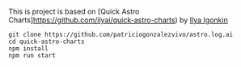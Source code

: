 
This is project is based on [Quick Astro Charts]https://github.com/ilyai/quick-astro-charts) by [Ilya Igonkin](https://github.com/ilyai)

```
git clone https://github.com/patriciogonzalezvivo/astro.log.ai
cd quick-astro-charts
npm install
npm run start
```